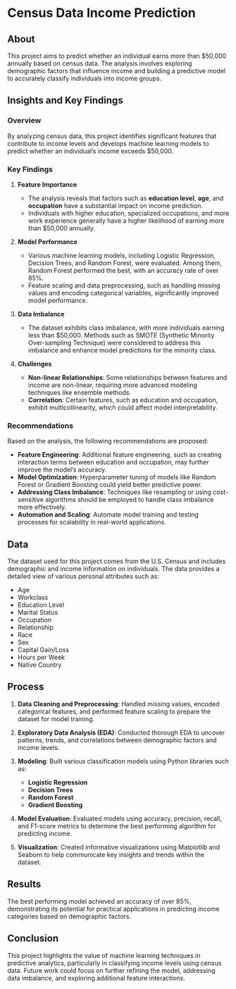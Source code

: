 # Census Data Income Prediction

## About

This project aims to predict whether an individual earns more than $50,000 annually based on census data. The analysis involves exploring demographic factors that influence income and building a predictive model to accurately classify individuals into income groups. 

## Insights and Key Findings

### Overview

By analyzing census data, this project identifies significant features that contribute to income levels and develops machine learning models to predict whether an individual’s income exceeds $50,000. 

### Key Findings

1. **Feature Importance**
   - The analysis reveals that factors such as **education level**, **age**, and **occupation** have a substantial impact on income prediction. 
   - Individuals with higher education, specialized occupations, and more work experience generally have a higher likelihood of earning more than $50,000 annually.

2. **Model Performance**
   - Various machine learning models, including Logistic Regression, Decision Trees, and Random Forest, were evaluated. Among them, Random Forest performed the best, with an accuracy rate of over 85%.
   - Feature scaling and data preprocessing, such as handling missing values and encoding categorical variables, significantly improved model performance.

3. **Data Imbalance**
   - The dataset exhibits class imbalance, with more individuals earning less than $50,000. Methods such as SMOTE (Synthetic Minority Over-sampling Technique) were considered to address this imbalance and enhance model predictions for the minority class.

4. **Challenges**
   - **Non-linear Relationships**: Some relationships between features and income are non-linear, requiring more advanced modeling techniques like ensemble methods.
   - **Correlation**: Certain features, such as education and occupation, exhibit multicollinearity, which could affect model interpretability.

### Recommendations

Based on the analysis, the following recommendations are proposed:

- **Feature Engineering**: Additional feature engineering, such as creating interaction terms between education and occupation, may further improve the model’s accuracy.
- **Model Optimization**: Hyperparameter tuning of models like Random Forest or Gradient Boosting could yield better predictive power.
- **Addressing Class Imbalance**: Techniques like resampling or using cost-sensitive algorithms should be employed to handle class imbalance more effectively.
- **Automation and Scaling**: Automate model training and testing processes for scalability in real-world applications.

## Data

The dataset used for this project comes from the U.S. Census and includes demographic and income information on individuals. The data provides a detailed view of various personal attributes such as:

- Age
- Workclass
- Education Level
- Marital Status
- Occupation
- Relationship
- Race
- Sex
- Capital Gain/Loss
- Hours per Week
- Native Country

## Process

1. **Data Cleaning and Preprocessing**: Handled missing values, encoded categorical features, and performed feature scaling to prepare the dataset for model training.
   
2. **Exploratory Data Analysis (EDA)**: Conducted thorough EDA to uncover patterns, trends, and correlations between demographic factors and income levels.

3. **Modeling**: Built various classification models using Python libraries such as:
   - **Logistic Regression**
   - **Decision Trees**
   - **Random Forest**
   - **Gradient Boosting**

4. **Model Evaluation**: Evaluated models using accuracy, precision, recall, and F1-score metrics to determine the best performing algorithm for predicting income.

5. **Visualization**: Created informative visualizations using Matplotlib and Seaborn to help communicate key insights and trends within the dataset.

## Results

The best performing model achieved an accuracy of over 85%, demonstrating its potential for practical applications in predicting income categories based on demographic factors.

## Conclusion

This project highlights the value of machine learning techniques in predictive analytics, particularly in classifying income levels using census data. Future work could focus on further refining the model, addressing data imbalance, and exploring additional feature interactions.
